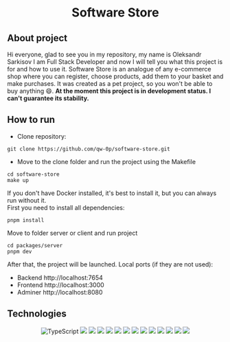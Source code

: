 <div align="center">
  
  # Software Store
  
</div>


## About project
Hi everyone, glad to see you in my repository, my name is Oleksandr Sarkisov I am Full Stack Developer and now I will tell you what this project is for and how to use it. 
Software Store is an analogue of any e-commerce shop where you can register, choose products, add them to your basket and make purchases. 
It was created as a pet project, so you won't be able to buy anything 😄.
<b>At the moment this project is in development status. I can't guarantee its stability.</b>


## How to run
- Clone repository:
```
git clone https://github.com/qw-0p/software-store.git
```
- Move to the clone folder and run the project using the Makefile
```
cd software-store
make up
```
If you don't have Docker installed, it's best to install it, but you can always run without it. <br>
First you need to install all dependencies:
```
pnpm install
```
Move to folder server or client and run project
```
cd packages/server
pnpm dev
```
After that, the project will be launched. Local ports (if they are not used): 
- Backend  http://localhost:7654
- Frontend http://localhost:3000
- Adminer  http://localhost:8080

## Technologies

<div align="center">
  <img src="https://img.shields.io/badge/typescript-%23007ACC.svg?style=for-the-badge&logo=typescript&logoColor=white" alt="TypeScript" />
  <img src="https://img.shields.io/badge/node.js-6DA55F?style=for-the-badge&logo=node.js&logoColor=white" />
  <img src="https://img.shields.io/badge/react-%2320232a.svg?style=for-the-badge&logo=react&logoColor=%2361DAFB" />
  <img src="https://img.shields.io/badge/express.js-%23404d59.svg?style=for-the-badge&logo=express&logoColor=%2361DAFB" />
  <img src="https://img.shields.io/badge/postgres-%23316192.svg?style=for-the-badge&logo=postgresql&logoColor=white" />
  <img src="https://img.shields.io/badge/Sequelize-52B0E7?style=for-the-badge&logo=Sequelize&logoColor=white" />
  <img src="https://img.shields.io/badge/node.js-6DA55F?style=for-the-badge&logo=node.js&logoColor=white" />
  <img src="https://img.shields.io/badge/NODEMON-%23323330.svg?style=for-the-badge&logo=nodemon&logoColor=%BBDEAD" />
  <img src="https://img.shields.io/badge/docker-%230db7ed.svg?style=for-the-badge&logo=docker&logoColor=white" />
  <img src="https://img.shields.io/badge/ESLint-4B3263?style=for-the-badge&logo=eslint&logoColor=white" />
  <img src="https://img.shields.io/badge/prettier-%23F7B93E.svg?style=for-the-badge&logo=prettier&logoColor=black" />
  <img src="https://img.shields.io/badge/-jest-%23C21325?style=for-the-badge&logo=jest&logoColor=white" />
  <img src="https://img.shields.io/badge/vite-%23646CFF.svg?style=for-the-badge&logo=vite&logoColor=white" />
  <img src="https://img.shields.io/badge/pnpm-%234a4a4a.svg?style=for-the-badge&logo=pnpm&logoColor=f69220" />
</div>
